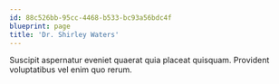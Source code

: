 ```yaml
---
id: 88c526bb-95cc-4468-b533-bc93a56bdc4f
blueprint: page
title: 'Dr. Shirley Waters'
---
```

Suscipit aspernatur eveniet quaerat quia placeat quisquam. Provident voluptatibus vel enim quo rerum.